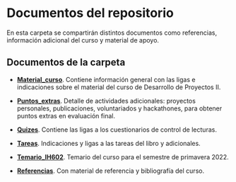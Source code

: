 # Documentos del repositorio
En esta carpeta se compartirán distintos documentos como referencias, información adicional del curso y material de apoyo.

## Documentos de la carpeta

- [__Material_curso__](https://github.com/vcuspinera/UDG_MCD_Project_Dev_II/blob/main/docs/Material_curso.md). Contiene información general con las ligas e indicaciones sobre el material del curso de Desarrollo de Proyectos II.

- [__Puntos_extras__](https://github.com/vcuspinera/UDG_MCD_Project_Dev_II/blob/main/docs/Puntos_extras.md). Detalle de actividades adicionales: proyectos personales, publicaciones, voluntariados y hackathones, para obtener puntos extras en evaluación final.

- [__Quizes__](https://github.com/vcuspinera/UDG_MCD_Project_Dev_II/blob/main/docs/Quizes.md). Contiene las ligas a los cuestionarios de control de lecturas.

- [__Tareas__](https://github.com/vcuspinera/UDG_MCD_Project_Dev_II/blob/main/docs/Tareas.md). Indicaciones y ligas a las tareas del libro y adicionales.

- [__Temario_IH602__](https://github.com/vcuspinera/UDG_MCD_Project_Dev_II/blob/main/docs/Temario_IH602.pdf). Temario del curso para el semestre de primavera 2022.

- [__Referencias__](https://github.com/vcuspinera/UDG_MCD_Project_Dev_II/blob/main/docs/Referencias.md). Con material de referencia y bibliografía del curso.
